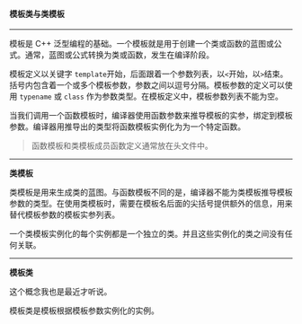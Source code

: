 #### 模板类与类模板
***

模板是 C++ 泛型编程的基础。一个模板就是用于创建一个类或函数的蓝图或公式。通常，蓝图或公式转换为类或函数，发生在编译阶段。

模板定义以关键字 `template`开始，后面跟着一个参数列表，以`<`开始，以`>`结束。括号内包含着一个或多个模板参数，参数之间以逗号分隔。模板参数的定义可以使用 `typename` 或 `class` 作为参数类型。在模板定义中，模板参数列表不能为空。

当我们调用一个函数模板时，编译器使用函数参数来推导模板的实参，绑定到模板参数。编译器用推导出的类型将函数模板实例化为为一个特定函数。

> 函数模板和类模板成员函数定义通常放在头文件中。

***

**类模板**

类模板是用来生成类的蓝图。与函数模板不同的是，编译器不能为类模板推导模板参数的类型。在使用类模板时，需要在模板名后面的尖括号提供额外的信息，用来替代模板参数的模板实参列表。

一个类模板实例化的每个实例都是一个独立的类。并且这些实例化的类之间没有任何关联。

***

**模板类**

这个概念我也是最近才听说。

模板类是模板根据模板参数实例化的实例。


